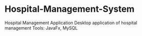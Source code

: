 # Hospital-Management-System
Hospital Management Application
Desktop application of hospital management
Tools: JavaFx, MySQL
 
